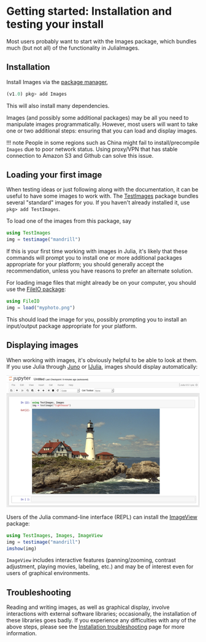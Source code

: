 # Getting started: Installation and testing your install

Most users probably want to start with the Images package, which bundles
much (but not all) of the functionality in JuliaImages.

## Installation

Install Images via the [package manager](https://docs.julialang.org/en/v1/stdlib/Pkg/),

```julia
(v1.0) pkg> add Images
```

This will also install many dependencies.

Images (and possibly some additional packages) may be all you need to manipulate images programmatically.
However, most users will want to take one or two additional steps:
ensuring that you can load and display images.

!!! note
    People in some regions such as China might fail to install/precompile `Images` due to poor network
    status. Using proxy/VPN that has stable connection to Amazon S3 and Github can solve this issue.

## Loading your first image

When testing ideas or just following along with the documentation, it can be
useful to have some images to work with.
The [TestImages](https://github.com/JuliaImages/TestImages.jl) package bundles several "standard" images for you.
If you haven't already installed it, use `pkg> add TestImages`.

To load one of the images from this package, say

```julia
using TestImages
img = testimage("mandrill")
```

If this is your first time working with images in Julia, it's likely
that these commands will prompt you to install one or more additional
packages appropriate for your platform; you should generally accept
the recommendation, unless you have reasons to prefer an alternate
solution.

For loading image files that might already be on your computer, you should
use the [FileIO
package](https://github.com/JuliaIO/FileIO.jl):

```julia
using FileIO
img = load("myphoto.png")
```

This should load the image for you, possibly prompting you to install
an input/output package appropriate for your platform.

## Displaying images

When working with images, it's obviously helpful to be able to look at
them.  If you use Julia through [Juno](http://junolab.org/) or
[IJulia](https://github.com/JuliaLang/IJulia.jl), images should
display automatically:

![IJulia](assets/ijulia.png)

Users of the Julia command-line interface (REPL) can install the [ImageView](https://github.com/timholy/ImageView.jl) package:

```julia
using TestImages, Images, ImageView
img = testimage("mandrill")
imshow(img)
```

`ImageView` includes interactive features (panning/zooming, contrast
adjustment, playing movies, labeling, etc.) and may be of interest
even for users of graphical environments.

## Troubleshooting

Reading and writing images, as well as graphical display, involve interactions with external software libraries;
occasionally, the installation of these libraries goes badly.
If you experience any difficulties with any of the above steps, please see the [Installation troubleshooting](@ref) page for more information.
